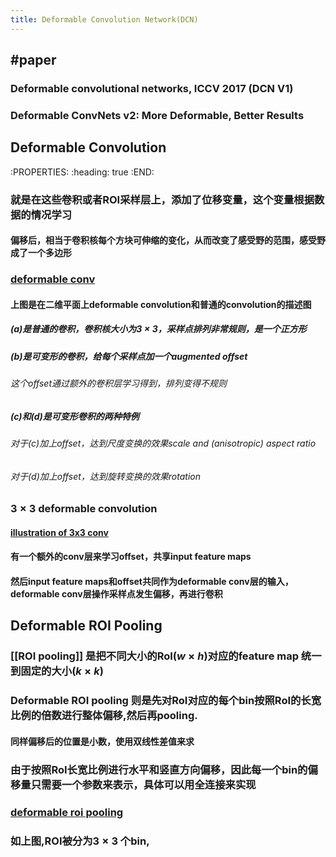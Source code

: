 ```yaml
---
title: Deformable Convolution Network(DCN)
---
```


## #paper
### Deformable convolutional networks, ICCV 2017 (DCN V1)
### Deformable ConvNets v2: More Deformable, Better Results
## Deformable Convolution
:PROPERTIES:
:heading: true
:END:
### 就是在这些卷积或者ROI采样层上，添加了**位移变量**，这个变量根据数据的情况学习
#### 偏移后，相当于卷积核每个方块可伸缩的变化，从而改变了感受野的范围，感受野成了一个多边形
### [deformable conv](https://i.imgur.com/ABfMmYo.png)
#### 上图是在二维平面上deformable convolution和普通的convolution的描述图
##### (a)是普通的卷积，卷积核大小为$3\times 3$，采样点排列非常规则，是一个正方形
##### (b)是可变形的卷积，给每个采样点加一个augmented offset
###### 这个offset通过额外的卷积层学习得到，排列变得不规则
##### (c)和(d)是可变形卷积的两种特例
###### 对于(c)加上offset，达到尺度变换的效果scale and (anisotropic) aspect ratio
###### 对于(d)加上offset，达到旋转变换的效果rotation
### $3\times 3$ deformable convolution
#### [illustration of 3x3 conv](https://i.imgur.com/90ECFxe.png)
#### 有一个额外的conv层来学习offset，共享input feature maps
#### 然后input feature maps和offset共同作为deformable conv层的输入，deformable conv层操作采样点发生偏移，再进行卷积
## Deformable ROI Pooling
### [[ROI pooling]] 是把不同大小的RoI($w\times h$)对应的feature map 统一到固定的大小($k\times k$)
### Deformable ROI pooling 则是先对RoI对应的每个bin按照RoI的长宽比例的倍数进行整体偏移,然后再pooling.
#### 同样偏移后的位置是小数，使用双线性差值来求
### 由于按照RoI长宽比例进行水平和竖直方向偏移，因此每一个bin的偏移量只需要一个参数来表示，具体可以用全连接来实现
### [deformable roi pooling](https://i.imgur.com/f7fd1hq.png)
### 如上图,ROI被分为$3\times 3$ 个bin,
